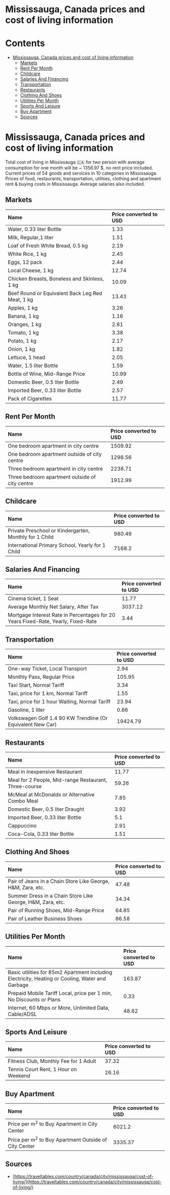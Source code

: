 
Mississauga, Canada prices and cost of living information
=========================================================

Contents
========

* [Mississauga, Canada prices and cost of living information](#mississauga-canada-prices-and-cost-of-living-information)
	* [Markets](#markets)
	* [Rent Per Month](#rent-per-month)
	* [Childcare](#childcare)
	* [Salaries And Financing](#salaries-and-financing)
	* [Transportation](#transportation)
	* [Restaurants](#restaurants)
	* [Clothing And Shoes](#clothing-and-shoes)
	* [Utilities Per Month](#utilities-per-month)
	* [Sports And Leisure](#sports-and-leisure)
	* [Buy Apartment](#buy-apartment)
	* [Sources](#sources)

# Mississauga, Canada prices and cost of living information


Total cost of living in Mississauga 🇨🇦 for two person with average consumption for one month will be ~ 1356.97 $, no 
rent price included. Current prices of 54 goods and services in 10 categories  in Mississauga. Prices of food, 
restaurants, transportation, utilities, clothing and apartment rent & buying costs in Mississauga. Average salaries also
 included.
## Markets

|Name|Price converted to USD|
| :--- | :--- |
|Water, 0.33 liter Bottle|1.33|
|Milk, Regular,1 liter|1.51|
|Loaf of Fresh White Bread, 0.5 kg|2.19|
|White Rice, 1 kg|2.45|
|Eggs, 12 pack|2.44|
|Local Cheese, 1 kg|12.74|
|Chicken Breasts, Boneless and Skinless, 1 kg|10.09|
|Beef Round or Equivalent Back Leg Red Meat, 1 kg |13.43|
|Apples, 1 kg|3.26|
|Banana, 1 kg|1.16|
|Oranges, 1 kg|2.81|
|Tomato, 1 kg|3.38|
|Potato, 1 kg|2.17|
|Onion, 1 kg|1.82|
|Lettuce, 1 head|2.05|
|Water, 1.5 liter Bottle|1.59|
|Bottle of Wine, Mid-Range Price|10.99|
|Domestic Beer, 0.5 liter Bottle|2.49|
|Imported Beer, 0.33 liter Bottle|2.57|
|Pack of Cigarettes|11.77|
  

## Rent Per Month

|Name|Price converted to USD|
| :--- | :--- |
|One bedroom apartment in city centre|1509.92|
|One bedroom apartment outside of city centre|1298.56|
|Three bedroom apartment in city centre|2238.71|
|Three bedroom apartment outside of city centre|1912.99|
  

## Childcare

|Name|Price converted to USD|
| :--- | :--- |
|Private Preschool or Kindergarten, Monthly for 1 Child|980.49|
|International Primary School, Yearly for 1 Child|7168.2|
  

## Salaries And Financing

|Name|Price converted to USD|
| :--- | :--- |
|Cinema ticket, 1 Seat|11.77|
|Average Monthly Net Salary, After Tax|3037.12|
|Mortgage Interest Rate in Percentages for 20 Years Fixed-Rate, Yearly, Fixed-Rate|3.44|
  

## Transportation

|Name|Price converted to USD|
| :--- | :--- |
|One-way Ticket, Local Transport|2.94|
|Monthly Pass, Regular Price|105.95|
|Taxi Start, Normal Tariff|3.34|
|Taxi, price for 1 km, Normal Tariff|1.55|
|Taxi, price for 1 hour Waiting, Normal Tariff|23.94|
|Gasoline, 1 liter|0.86|
|Volkswagen Golf 1.4 90 KW Trendline (Or Equivalent New Car)|19424.79|
  

## Restaurants

|Name|Price converted to USD|
| :--- | :--- |
|Meal in Inexpensive Restaurant|11.77|
|Meal for 2 People, Mid-range Restaurant, Three-course|59.26|
|McMeal at McDonalds or Alternative Combo Meal|7.85|
|Domestic Beer, 0.5 liter Draught|3.92|
|Imported Beer, 0.33 liter Bottle|5.1|
|Cappuccino|2.91|
|Coca-Cola, 0.33 liter Bottle|1.51|
  

## Clothing And Shoes

|Name|Price converted to USD|
| :--- | :--- |
|Pair of Jeans in a Chain Store Like George, H&M, Zara, etc.|47.48|
|Summer Dress in a Chain Store Like George, H&M, Zara, etc.|34.34|
|Pair of Running Shoes, Mid-Range Price|64.85|
|Pair of Leather Business Shoes|86.58|
  

## Utilities Per Month

|Name|Price converted to USD|
| :--- | :--- |
|Basic utilities for 85m2 Apartment including Electricity, Heating or Cooling, Water and Garbage|163.87|
|Prepaid Mobile Tariff Local, price per 1 min, No Discounts or Plans|0.33|
|Internet, 60 Mbps or More, Unlimited Data, Cable/ADSL|48.82|
  

## Sports And Leisure

|Name|Price converted to USD|
| :--- | :--- |
|Fitness Club, Monthly Fee for 1 Adult|37.32|
|Tennis Court Rent, 1 Hour on Weekend|26.16|
  

## Buy Apartment

|Name|Price converted to USD|
| :--- | :--- |
|Price per m<sup>2</sup> to Buy Apartment in City Center|6021.2|
|Price per m<sup>2</sup> to Buy Apartment Outside of City Center|3335.37|
  

## Sources

- [https://traveltables.com/country/canada/city/mississauga/cost-of-living/](https://traveltables.com/country/canada/city/mississauga/cost-of-living/)
